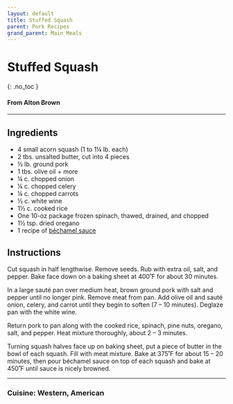```yaml
---
layout: default
title: Stuffed Squash
parent: Pork Recipes
grand_parent: Main Meals
---
```


# Stuffed Squash
{: .no_toc }
#### From Alton Brown
---

## Ingredients
<ul>
	<li>4 small acorn squash (1 to 1¼ lb. each)</li>
	<li>2 tbs. unsalted butter, cut into 4 pieces</li>
	<li>½ lb. ground pork</li>
	<li>1 tbs. olive oil + more</li>
	<li>¼ c. chopped onion</li>
	<li>¼ c. chopped celery</li>
	<li>¼ c. chopped carrots</li>
	<li>½ c. white wine</li>
	<li>1½ c. cooked rice</li>
	<li>One 10-oz package frozen spinach, thawed, drained, and chopped</li>
	<li>1½ tsp. dried oregano</li>
	<li>1 recipe of <a href ="./../../sauces/bechamel" target = "_blank">béchamel sauce</a></li>
</ul>

## Instructions
Cut squash in half lengthwise. Remove seeds. Rub with extra oil, salt, and pepper. Bake face down on a baking sheet at 400˚F for about 30 minutes.

In a large sauté pan over medium heat, brown ground pork with salt and pepper until no longer pink. Remove meat from pan. Add olive oil and sauté onion, celery, and carrot until they begin to soften (7 – 10 minutes). Deglaze pan with the white wine.

Return pork to pan along with the cooked rice, spinach, pine nuts, oregano, salt, and pepper. Heat mixture thoroughly, about 2 – 3 minutes.

Turning squash halves face up on baking sheet, put a piece of butter in the bowl of each squash. Fill with meat mixture. Bake at 375˚F for about 15 – 20 minutes, then pour béchamel sauce on top of each squash and bake at 450˚F until sauce is nicely browned.

--- 

### Cuisine: Western, American